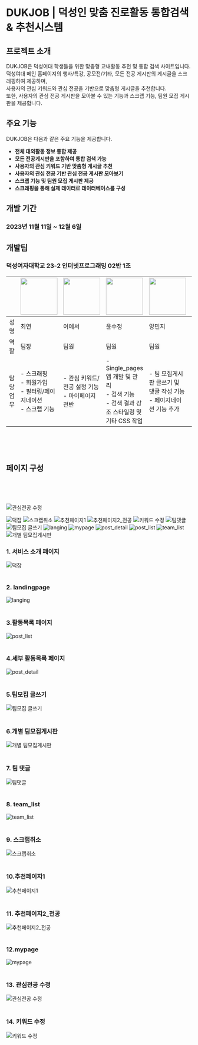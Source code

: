 # DUKJOB | 덕성인 맞춤 진로활동 통합검색 & 추천시스템

## 프로젝트 소개

DUKJOB은 덕성여대 학생들을 위한 맞춤형 교내활동 추천 및 통합 검색 사이트입니다. <br>
덕성여대 메인 홈페이지의 행사/특강, 공모전/기타, 모든 전공 게시판의 게시글을 스크래핑하여 제공하며, <br>사용자의 관심 키워드와 관심 전공을 기반으로 맞춤형 게시글을 추천합니다. <br>
또한, 사용자의 관심 전공 게시판을 모아볼 수 있는 기능과 스크랩 기능, 팀원 모집 게시판을 제공합니다.



## 주요 기능

DUKJOB은 다음과 같은 주요 기능을 제공합니다.

* **전체 대외활동 정보 통합 제공**
* **모든 전공게시판을 포함하여 통합 검색 가능**
* **사용자의 관심 키워드 기반 맞춤형 게시글 추천**
* **사용자의 관심 전공 기반 관심 전공 게시판 모아보기**
* **스크랩 기능 및 팀원 모집 게시판 제공**
* **스크래핑을 통해 실제 데이터로 데이터베이스를 구성**



## 개발 기간

### 2023년 11월 11일 ~ 12월 6일

## 개발팀

### 덕성여자대학교 23-2 인터넷프로그래밍 02반 1조


|      | <img src="https://github.com/duksungDjango23/ds_DjangoTeam01/assets/136547010/1da37b01-151f-4632-a507-f608242af536" width="100" height="100"> | <img src="https://github.com/duksungDjango23/ds_DjangoTeam01/assets/136547010/c11745a4-86ed-4a44-bb33-38ad19f96fb2" width="100" height="100"> | <img src="https://github.com/duksungDjango23/ds_DjangoTeam01/assets/136547010/4ef358f0-b76d-49f5-9507-309be8678704" width="100" height="100"> | <img src="https://github.com/duksungDjango23/ds_DjangoTeam01/assets/136547010/77fa2bad-6b49-4857-82c6-352e04c722a4" width="100" height="100"> | <img src="https://github.com/duksungDjango23/ds_DjangoTeam01/assets/136547010/b78cabfa-aa01-457c-8878-510d3d169792" width="100" height="100"> |
|------|------|------|------|------|------|
| 성명  | 최연 | 이예서 | 윤수정 | 양민지 | 조시은 |
| 역할  | 팀장 | 팀원 | 팀원 | 팀원 | 팀원 |
| 담당업무 | - 스크래핑<br> - 회원가입<br>- 필터링/페이지네이션<br> - 스크랩 기능 | - 관심 키워드/전공 설정 기능<br> - 마이페이지 전반  | - Single_pages 앱 개발 및 관리<br>- 검색 기능<br>- 검색 결과 강조 스타일링 및 기타 CSS 작업 | - 팀 모집게시판 글쓰기 및 댓글 작성 기능<br>- 페이지네이션 기능 추가 | - 추천페이지 추천로직 개발<br>- 필터링/페이지네이션 기능 |



<br><br><br>

## 페이지 구성
<br><br><br>

![관심전공 수정](https://github.com/duksungDjango23/ds_DjangoTeam01/assets/136547010/70bfdd20-3fde-43f5-83c8-df103f714be4)

![덕잡](https://github.com/duksungDjango23/ds_DjangoTeam01/assets/136547010/81a80c2b-fc45-4f04-8ee8-572578975ee6)
![스크랩취소](https://github.com/duksungDjango23/ds_DjangoTeam01/assets/136547010/07c703f0-fc05-4ccb-8281-b5227013b851)
![추천페이지1](https://github.com/duksungDjango23/ds_DjangoTeam01/assets/136547010/fbeb64c2-9824-4c9d-b89e-b85ce840ac4b)
![추천페이지2_전공](https://github.com/duksungDjango23/ds_DjangoTeam01/assets/136547010/54a3a471-c42a-4f51-b076-b49ea8666c57)
![키워드 수정](https://github.com/duksungDjango23/ds_DjangoTeam01/assets/136547010/0d831615-23eb-40e9-be54-170497389f0c)
![팀댓글](https://github.com/duksungDjango23/ds_DjangoTeam01/assets/136547010/2c4d78a8-09e4-4826-8d8b-c5ca58686f0e)
![팀모집 글쓰기](https://github.com/duksungDjango23/ds_DjangoTeam01/assets/136547010/8486377a-df02-4efb-b6f9-1b32d673117c)
![langing](https://github.com/duksungDjango23/ds_DjangoTeam01/assets/136547010/199dff49-7de1-4815-bce6-cf4ca67d5019)
![mypage](https://github.com/duksungDjango23/ds_DjangoTeam01/assets/136547010/7749fe27-7cd8-4f27-a5de-194284fbebd0)
![post_detail](https://github.com/duksungDjango23/ds_DjangoTeam01/assets/136547010/085fb222-276d-4a55-b47d-3d2e279ca1f9)
![post_list](https://github.com/duksungDjango23/ds_DjangoTeam01/assets/136547010/b6a900a7-c897-4858-8039-2a3bb0b8a236)
![team_list](https://github.com/duksungDjango23/ds_DjangoTeam01/assets/136547010/0b08e75d-7ba5-4b67-9ea3-49964154ce16)
![개별 팀모집게시판](https://github.com/duksungDjango23/ds_DjangoTeam01/assets/136547010/21f8805b-1f7e-4b19-bc71-eb8772613509)


### 1. 서비스 소개 페이지
   ![덕잡](https://github.com/duksungDjango23/ds_DjangoTeam01/assets/136547010/81a80c2b-fc45-4f04-8ee8-572578975ee6)
<br><br>

### 2. landingpage
   ![langing](https://github.com/duksungDjango23/ds_DjangoTeam01/assets/136547010/199dff49-7de1-4815-bce6-cf4ca67d5019)
   <br><br>

### 3.활동목록 페이지
  ![post_list](https://github.com/duksungDjango23/ds_DjangoTeam01/assets/136547010/b6a900a7-c897-4858-8039-2a3bb0b8a236)
     <br><br>

### 4.세부 활동목록 페이지 
  ![post_detail](https://github.com/duksungDjango23/ds_DjangoTeam01/assets/136547010/085fb222-276d-4a55-b47d-3d2e279ca1f9)
     <br><br>

### 5.팀모집 글쓰기
![팀모집 글쓰기](https://github.com/duksungDjango23/ds_DjangoTeam01/assets/136547010/8486377a-df02-4efb-b6f9-1b32d673117c)
<br><br>

### 6.개별 팀모집게시판
![개별 팀모집게시판](https://github.com/duksungDjango23/ds_DjangoTeam01/assets/136547010/21f8805b-1f7e-4b19-bc71-eb8772613509)
<br><br>

### 7. 팀 댓글
![팀댓글](https://github.com/duksungDjango23/ds_DjangoTeam01/assets/136547010/2c4d78a8-09e4-4826-8d8b-c5ca58686f0e)
<br><br>

### 8. team_list
![team_list](https://github.com/duksungDjango23/ds_DjangoTeam01/assets/136547010/0b08e75d-7ba5-4b67-9ea3-49964154ce16)
<br><br>

### 9. 스크랩취소
![스크랩취소](https://github.com/duksungDjango23/ds_DjangoTeam01/assets/136547010/07c703f0-fc05-4ccb-8281-b5227013b851)
<br><br>

### 10.추천페이지1
![추천페이지1](https://github.com/duksungDjango23/ds_DjangoTeam01/assets/136547010/fbeb64c2-9824-4c9d-b89e-b85ce840ac4b)
<br><br>

### 11. 추천페이지2_전공
![추천페이지2_전공](https://github.com/duksungDjango23/ds_DjangoTeam01/assets/136547010/54a3a471-c42a-4f51-b076-b49ea8666c57)
<br><br>

### 12.mypage
![mypage](https://github.com/duksungDjango23/ds_DjangoTeam01/assets/136547010/7749fe27-7cd8-4f27-a5de-194284fbebd0)
<br><br>

### 13. 관심전공 수정
![관심전공 수정](https://github.com/duksungDjango23/ds_DjangoTeam01/assets/136547010/70bfdd20-3fde-43f5-83c8-df103f714be4)
<br><br>

### 14. 키워드 수정
![키워드 수정](https://github.com/duksungDjango23/ds_DjangoTeam01/assets/136547010/0d831615-23eb-40e9-be54-170497389f0c)
<br><br>





